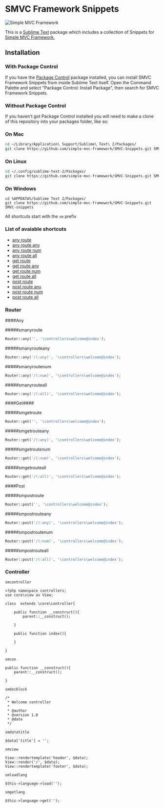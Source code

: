 SMVC Framework Snippets
=============

![Simple MVC Framework](http://simplemvcframework.com/app/templates/smvcf/img/logo.png)

This is a [Sublime Text][sublime] package which includes a collection of Snippets for [Simple MVC Framework.](http://simplemvcframework.com)

## Installation

### With Package Control

If you have the [Package Control][package_control] package installed, you can install SMVC Framework Snippets from inside Sublime Text itself. Open the Command Palette and select "Package Control: Install Package", then search for SMVC Framework Snippets.

### Without Package Control

If you haven't got Package Control installed you will need to make a clone of this repository into your packages folder, like so:

### On Mac

```bash
cd ~/Library/Application\ Support/Sublime\ Text\ 2/Packages/
git clone https://github.com/simple-mvc-framework/SMVC-Snippets.git SMVC-snippets
```

### On Linux

```bash
cd ~/.config/sublime-text-2/Packages/
git clone https://github.com/simple-mvc-framework/SMVC-Snippets.git SMVC-snippets
```

### On Windows

```
cd %APPDATA%/Sublime Text 2/Packages/
git clone https://github.com/simple-mvc-framework/SMVC-Snippets.git SMVC-snippets
```

[sublime]: http://www.sublimetext.com/
[package_control]: http://wbond.net/sublime_packages/package_control

All shortcuts start with the `sm` prefix

### List of avaiable shortcuts ###

* [any route](#smanyroute)
* [any route any](#smanyrouteany)
* [any route num](#smanyroutenum)
* [any route all](#smanyrouteall)
* [get route](#smgetroute)
* [get route any](#smgetrouteany)
* [get route num](#smgetroutenum)
* [get route all](#smgetrouteall)
* [post route](#smpostroute)
* [post route any](#smpostrouteany)
* [post route num](#smpostroutenum)
* [post route all](#smpostrouteall)


### Router

####Any

#####smanyroute

``` php
Router::any('', '\controllers\welcome@index');
```

#####smanyrouteany

``` php
Router::any('/(:any)', '\controllers\welcome@index');
```

#####smanyroutenum

``` php
Router::any('/(:num)', '\controllers\welcome@index');
```

#####smanyrouteall

``` php
Router::any('/(:all)', '\controllers\welcome@index');
```
####Get####

#####smgetroute

``` php
Router::get('', '\controllers\welcome@index');
```

#####smgetrouteany

``` php
Router::get('/(:any)', '\controllers\welcome@index');
```

#####smgetroutenum

``` php
Router::get('/(:num)', '\controllers\welcome@index');
```

#####smgetrouteall

``` php
Router::get('/(:all)', '\controllers\welcome@index');
```

####Post

#####smpostroute

``` php
Router::post('', '\controllers\welcome@index');
```

#####smpostrouteany

``` php
Router::post('/(:any)', '\controllers\welcome@index');
```

#####smpostroutenum

``` php
Router::post('/(:num)', '\controllers\welcome@index');
```

#####smpostrouteall

``` php
Router::post('/(:all)', '\controllers\welcome@index');
```
### Controller

`smcontroller`

``` 
<?php namespace controllers;
use core\view as View;

class  extends \core\controller{

	public function __construct(){
		parent::__construct();
		
	}

	public function index(){
		
	}
	
}
```

`smcon`

``` 
public function __construct(){
	parent::__construct();
	
}
```

`smdocblock`

``` 
/*
 * Welcome controller
 *
 * @author 
 * @version 1.0
 * @date 
 */
```

`smdatatitle`

``` 
$data['title'] = '';
```

`smview`

``` 
View::rendertemplate('header', $data);
View::render('/', $data);
View::rendertemplate('footer', $data);
```

`smloadlang`

``` 
$this->language->load('');
```

`smgetlang`

``` 
$this->language->get('');
```
